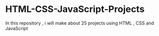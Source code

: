 # HTML-CSS-JavaScript-Projects
In this repository , i will make about 25 projects using HTML , CSS and JavaScript
